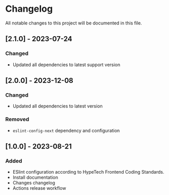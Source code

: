 # Changelog

All notable changes to this project will be documented in this file.

## [2.1.0] - 2023-07-24

### Changed

-   Updated all dependencies to latest support version

## [2.0.0] - 2023-12-08

### Changed

-   Updated all dependencies to latest version

### Removed

-   `eslint-config-next` dependency and configuration

## [1.0.0] - 2023-08-21

### Added

-   ESlint configuration according to HypeTech Frontend Coding Standards.
-   Install documentation
-   Changes changelog
-   Actions release workflow
